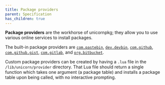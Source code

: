 ```yaml
---
title: Package providers
parent: Specification
has_children: true
---
```


**Package providers** are the workhorse of unicornpkg; they allow you to use various online services to install packages.

The built-in package providers are [`com.pastebin`](./com.pastebin.md), [`dev.devbin`](./dev.devbin.md), [`com.github`](./com.github.md), [`com.github.gist`](./com.github.gist.md), [`com.gitlab`](./com.gitlab.md), and [`org.bitbucket`](./org.bitbucket.md).

Custom package providers can be created by having a `.lua` file in the `/lib/unicorn/provider` directory. That Lua file should return a single function which takes one argument (a package table) and installs a package table upon being called, with no interactive prompting.
